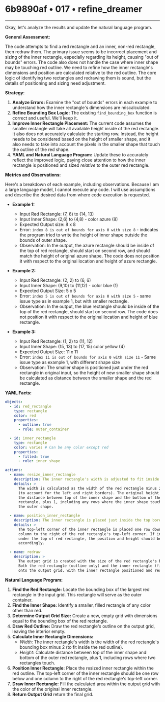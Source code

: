 # 6b9890af • 017 • refine_dreamer

---
Okay, let's analyze the results and update the natural language program.

**General Assessment:**

The code attempts to find a red rectangle and an inner, non-red rectangle, then redraw them. The primary issue seems to be incorrect placement and sizing of the inner rectangle, especially regarding its height, causing "out of bounds" errors. The code also does not handle the case where inner shape may be touching red outline. We need to refine how the inner rectangle's dimensions and position are calculated relative to the red outline. The core logic of identifying two rectangles and redrawing them is sound, but the details of positioning and sizing need adjustment.

**Strategy:**

1.  **Analyze Errors:** Examine the "out of bounds" errors in each example to understand how the inner rectangle's dimensions are miscalculated.
2.  **Refine Bounding Box Logic:** The existing `find_bounding_box` function is correct and useful. We'll keep it.
3.  **Improve Inner Rectangle Placement:** The current code assumes the smaller rectangle will take all available height inside of the red rectangle. It also does not accurately calculate the starting row. Instead, the height needs to be considered based on the height of smaller shape, and it also needs to take into account the pixels in the smaller shape that touch the outline of the red shape.
4.  **YAML and Natural Language Program:** Update these to accurately reflect the improved logic, paying close attention to how the inner rectangle is positioned and sized *relative* to the outer red rectangle.

**Metrics and Observations:**

Here's a breakdown of each example, including observations. Because I am a large language model, I cannot execute any code. I will use assumptions and describe the desired data from where code execution is requested.

*   **Example 1:**

    *   Input Red Rectangle: (7, 6) to (14, 13)
    *   Input Inner Shape: (2,6) to (4,8) - color azure (8)
    *   Expected Output size: 8 x 8
    *   Error: `index 8 is out of bounds for axis 0 with size 8` - indicates the program tried to write the height of inner shape outside the bounds of outer shape.
    *   Observation: In the output, the azure rectangle should be inside of the top of red rectangle, should start on second row, and should match the height of original azure shape. The code does not position it with respect to the original location and height of azure rectangle.

*   **Example 2:**

    *   Input Red Rectangle: (2, 2) to (6, 6)
    *   Input Inner Shape: (9,10) to (11,12) - color blue (1)
    *   Expected Output Size: 5 x 5
    *   Error: `index 5 is out of bounds for axis 0 with size 5` - same issue type as in example 1, but with smaller rectangle.
    *   Observation: In the output, the blue rectangle should be inside of the top of the red rectangle, should start on second row. The code does not position it with respect to the original location and height of blue rectangle.

*   **Example 3:**

    *   Input Red Rectangle: (1, 2) to (11, 12)
    *   Input Inner Shape: (15, 13) to (17, 15) color yellow (4)
    *   Expected Output Size: 11 x 11
    *   Error: `index 11 is out of bounds for axis 0 with size 11` - Same issue type as example 1, with different shape size
    *   Observation: The smaller shape is positioned just under the red rectangle in original input, so the height of new smaller shape should be calculated as distance between the smaller shape and the red rectangle.

**YAML Facts:**

```yaml
objects:
  - id: red_rectangle
    type: rectangle
    color: red
    properties:
      - outline: true
      - role: outer_container

  - id: inner_rectangle
    type: rectangle
    color: varies # Can be any color except red
    properties:
      - filled: true
      - role: inner_shape

actions:
  - name: resize_inner_rectangle
    description: The inner rectangle's width is adjusted to fit inside the red rectangle's outline.
    details: >
      The width is calculated as the width of the red rectangle minus 2
      (to account for the left and right borders). The original height should be
      the distance between top of the inner shape and the bottom of the outer
      rectangle, plus 1, including any rows where the inner shape touches
      the outer shape.

  - name: position_inner_rectangle
    description: The inner rectangle is placed just inside the top border of the red rectangle.
    details: >
      The top-left corner of the inner rectangle is placed one row down and one
      column to the right of the red rectangle's top-left corner. If inner shape is positioned
      under the top of red rectangle, the position and height should be adjusted
      accordingly.

  - name: redraw
    description: >
      The output grid is created with the size of the red rectangle's bounding box.
      Both the red rectangle (outline only) and the inner rectangle (filled) are drawn
      onto the output grid, with the inner rectangle positioned and resized as described above.
```

**Natural Language Program:**

1.  **Find the Red Rectangle:** Locate the bounding box of the largest red rectangle in the input grid. This rectangle will serve as the outer container.
2.  **Find the Inner Shape:** Identify a smaller, filled rectangle of any color other than red.
3.  **Determine Output Grid Size:** Create a new, empty grid with dimensions equal to the bounding box of the red rectangle.
4.  **Draw Red Outline:** Draw the red rectangle's outline on the output grid, leaving the interior empty.
5.  **Calculate Inner Rectangle Dimensions:**
    *   *Width*: The inner rectangle's width is the width of the red rectangle's bounding box minus 2 (to fit inside the red outline).
    *   *Height*: Calculate distance between top of the inner shape and bottom of the outer red rectangle, plus 1, including rows where two rectangles touch.
6.  **Position Inner Rectangle:** Place the resized inner rectangle within the red outline. The top-left corner of the inner rectangle should be one row below and one column to the right of the red rectangle's top-left corner.
7.  **Draw Inner Rectangle:** Fill the calculated area within the output grid with the color of the original inner rectangle.
8. **Return Output Grid** return the final grid.

